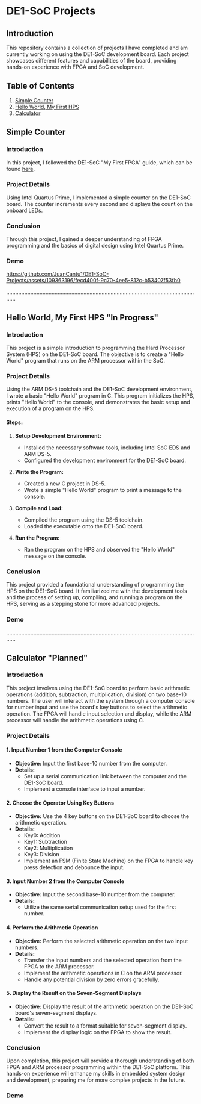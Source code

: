 # DE1-SoC Projects

## Introduction
This repository contains a collection of projects I have completed and am currently working on using the DE1-SoC development board. Each project showcases different features and capabilities of the board, providing hands-on experience with FPGA and SoC development.

## Table of Contents
1. [Simple Counter](#simple-counter)
2. [Hello World, My First HPS](#hello-world-my-first-hps-in-progess)
3. [Calculator](#calculator-planned)

## Simple Counter
### Introduction
In this project, I followed the DE1-SoC "My First FPGA" guide, which can be found [here](http://www.ee.ic.ac.uk/pcheung/teaching/msc_experiment/My_First_Fpga.pdf).

### Project Details
Using Intel Quartus Prime, I implemented a simple counter on the DE1-SoC board. The counter increments every second and displays the count on the onboard LEDs.

### Conclusion
Through this project, I gained a deeper understanding of FPGA programming and the basics of digital design using Intel Quartus Prime.

### Demo
https://github.com/JuanCantu1/DE1-SoC-Projects/assets/109363196/fecd400f-9c70-4ee5-812c-b53407f53fb0

..................................................................................................................................

## Hello World, My First HPS "In Progress"
### Introduction
This project is a simple introduction to programming the Hard Processor System (HPS) on the DE1-SoC board. The objective is to create a "Hello World" program that runs on the ARM processor within the SoC.

### Project Details
Using the ARM DS-5 toolchain and the DE1-SoC development environment, I wrote a basic "Hello World" program in C. This program initializes the HPS, prints "Hello World" to the console, and demonstrates the basic setup and execution of a program on the HPS.

#### Steps:
1. **Setup Development Environment:**
   - Installed the necessary software tools, including Intel SoC EDS and ARM DS-5.
   - Configured the development environment for the DE1-SoC board.

2. **Write the Program:**
   - Created a new C project in DS-5.
   - Wrote a simple "Hello World" program to print a message to the console.

3. **Compile and Load:**
   - Compiled the program using the DS-5 toolchain.
   - Loaded the executable onto the DE1-SoC board.

4. **Run the Program:**
   - Ran the program on the HPS and observed the "Hello World" message on the console.

### Conclusion
This project provided a foundational understanding of programming the HPS on the DE1-SoC board. It familiarized me with the development tools and the process of setting up, compiling, and running a program on the HPS, serving as a stepping stone for more advanced projects.

### Demo

..................................................................................................................................

## Calculator "Planned"
### Introduction
This project involves using the DE1-SoC board to perform basic arithmetic operations (addition, subtraction, multiplication, division) on two base-10 numbers. The user will interact with the system through a computer console for number input and use the board's key buttons to select the arithmetic operation. The FPGA will handle input selection and display, while the ARM processor will handle the arithmetic operations using C.

### Project Details
#### 1. Input Number 1 from the Computer Console
- **Objective:** Input the first base-10 number from the computer.
- **Details:** 
  - Set up a serial communication link between the computer and the DE1-SoC board.
  - Implement a console interface to input a number.

#### 2. Choose the Operator Using Key Buttons
- **Objective:** Use the 4 key buttons on the DE1-SoC board to choose the arithmetic operation.
- **Details:** 
  - Key0: Addition
  - Key1: Subtraction
  - Key2: Multiplication
  - Key3: Division
  - Implement an FSM (Finite State Machine) on the FPGA to handle key press detection and debounce the input.

#### 3. Input Number 2 from the Computer Console
- **Objective:** Input the second base-10 number from the computer.
- **Details:** 
  - Utilize the same serial communication setup used for the first number.

#### 4. Perform the Arithmetic Operation
- **Objective:** Perform the selected arithmetic operation on the two input numbers.
- **Details:** 
  - Transfer the input numbers and the selected operation from the FPGA to the ARM processor.
  - Implement the arithmetic operations in C on the ARM processor.
  - Handle any potential division by zero errors gracefully.

#### 5. Display the Result on the Seven-Segment Displays
- **Objective:** Display the result of the arithmetic operation on the DE1-SoC board's seven-segment displays.
- **Details:** 
  - Convert the result to a format suitable for seven-segment display.
  - Implement the display logic on the FPGA to show the result.

### Conclusion
Upon completion, this project will provide a thorough understanding of both FPGA and ARM processor programming within the DE1-SoC platform. This hands-on experience will enhance my skills in embedded system design and development, preparing me for more complex projects in the future.

### Demo

